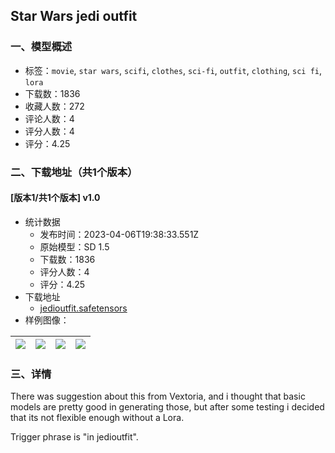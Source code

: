 ## Star Wars jedi outfit
### 一、模型概述

- 标签：`movie`, `star wars`, `scifi`, `clothes`, `sci-fi`, `outfit`, `clothing`, `sci fi`, `lora`
- 下载数：1836
- 收藏人数：272
- 评论人数：4
- 评分人数：4
- 评分：4.25

### 二、下载地址（共1个版本）

#### [版本1/共1个版本] v1.0

- 统计数据
  - 发布时间：2023-04-06T19:38:33.551Z
  - 原始模型：SD 1.5
  - 下载数：1836
  - 评分人数：4
  - 评分：4.25
- 下载地址
  - [jedioutfit.safetensors](https://civitai.com/api/download/models/38472)
- 样例图像：

| <img src="https://image.civitai.com/xG1nkqKTMzGDvpLrqFT7WA/54118281-05f7-4cbb-7faf-6798239a3900/width=450/425400.jpeg" /> | <img src="https://image.civitai.com/xG1nkqKTMzGDvpLrqFT7WA/10125da9-0485-48fc-3a69-0fa369c75300/width=450/425450.jpeg" /> | <img src="https://image.civitai.com/xG1nkqKTMzGDvpLrqFT7WA/a5888ec5-d681-443a-b236-c1d96f829100/width=450/425416.jpeg" /> | <img src="https://image.civitai.com/xG1nkqKTMzGDvpLrqFT7WA/50f38781-5354-4b5c-40f7-5864d1d82c00/width=450/425420.jpeg" /> |
| ---- | ---- | ---- | ---- |


### 三、详情
<p>There was suggestion about this from Vextoria, and i thought that basic models are pretty good in generating those, but after some testing i decided that its not flexible enough without a Lora.</p><p>Trigger phrase is "in jedioutfit".</p><p></p>